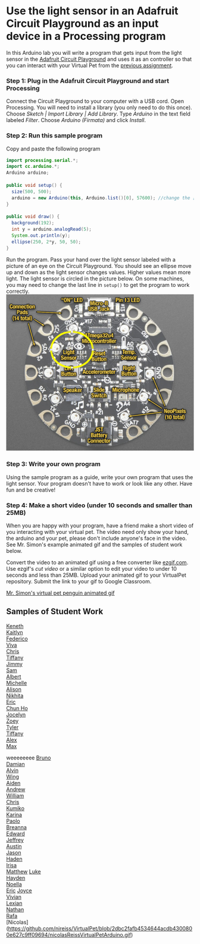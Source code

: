 # Use the light sensor in an Adafruit Circuit Playground as an input device in a Processing program
In this Arduino lab you will write a program that gets input from the light sensor in the [Adafruit Circuit Playground](https://www.adafruit.com/product/3000) and uses it as an controller so that you can interact with your Virtual Pet from the [previous assignment](https://github.com/APCSLowell/VirtualPet/blob/gh-pages/README.md#virtual-pet).

### Step 1: Plug in the Adafruit Circuit Playground and start Processing
Connect the Circuit Playground to your computer with a USB cord. Open Processing. You will need to install a library (you only need to do this once). Choose *Sketch | Import Library | Add Library*.  Type *Arduino* in the text field labeled *Filter*. Choose *Arduino (Firmata)* and click *Install*.

### Step 2: Run this sample program
Copy and paste the following program
```java {.line-numbers}
import processing.serial.*;
import cc.arduino.*;
Arduino arduino;

public void setup() {
  size(500, 500);
  arduino = new Arduino(this, Arduino.list()[0], 57600); //change the [0] to a [1] or [2] etc. if your program doesn't work
}

public void draw() {
  background(192);
  int y = arduino.analogRead(5);
  System.out.println(y);
  ellipse(250, 2*y, 50, 50);
}
```
Run the program. Pass your hand over the light sensor labeled with a picture of an eye on the Circuit Playground. You should see an ellipse move up and down as the light sensor changes values. Higher values mean more light. The light sensor is circled in the picture below. On some machines, you may need to change the last line in `setup()` to get the program to work correctly.
![](CircuitPlayground.PNG)

### Step 3: Write your own program
Using the sample program as a guide, write your own program that uses the light sensor. Your program doesn't have to work or look like any other. Have fun and be creative! 

### Step 4: Make a short video (under 10 seconds and smaller than 25MB)
When you are happy with your program, have a friend make a short video of you interacting with your virtual pet. The video need only show your hand, the arduino and your pet, please don't include anyone's face in the video. See Mr. Simon's example animated gif and the samples of student work below.   

Convert the video to an animated gif using a free converter like [ezgif.com](https://ezgif.com/). Use ezgif's *cut video* or a similar option to edit your video to under 10 seconds and less than 25MB. Upload your animated gif to your VirtualPet repository. Submit the link to your gif to Google Classroom. 

[Mr. Simon's virtual pet penguin animated gif](VirtualPenguin.gif)   

<!-- ### Have something cool that can be shown at back to school night?
Back to school night is Thursday September 19. Let me know if I can use your program at back to school night.   -->

Samples of Student Work
-----------------------
[Keneth](https://github.com/KenethL/VirtualPet/blob/gh-pages/ezgif.com-gif-maker.gif)   
[Kaitlyn](https://github.com/kaiyenpepper/VirtualPet/blob/gh-pages/ezgif.com-gif-maker.gif)   
[Federico](https://github.com/feaprile/VirtualPet/blob/gh-pages/ezgif.com-gif-maker.gif)   
[Viva](https://github.com/vivavoong/VirtualPet/blob/gh-pages/interactingwithfish.gif)   
[Chris](https://github.com/TophTheBro/LightSensorController/blob/master/ezgif.com-video-to-gif.gif)   
[Tiffany](https://github.com/TILOUIE2/VirtualPet/blob/gh-pages/ezgif.com-gif-maker.gif)   
[Jimmy](https://github.com/Jimmy1433223/VirtualPet/blob/gh-pages/ezgif.com-gif-maker.gif)   
[Sam](https://github.com/SamRosenblum415/VirtualPet/blob/gh-pages/ezgif.com-gif-maker.gif)   
[Albert](https://github.com/alshi31/VirtualPet/blob/gh-pages/Albert%20Shi's%20Virtual%20Pet%20Panda%20GIF.gif)   
[Michelle](https://github.com/mitan4/VirtualPet/blob/gh-pages/birdHop.gif)   
[Alison](https://github.com/apcsci/VirtualPet/blob/gh-pages/virtualpet_gif.gif)   
[Nikhita](https://github.com/Nilaw5/VirtualPet/blob/gh-pages/VirtualPet%20Light%20Gif.gif)   
[Eric](https://github.com/erchan3/VirtualPet/blob/gh-pages/ezgif.com-gif-maker.gif)   
[Chun Ho](https://github.com/chchen4/VirtualPet/blob/gh-pages/Mad%20Virtual%20Pet.gif)   
[Jocelyn](https://github.com/jxcelynyu/VirtualPet/blob/gh-pages/IMG_0589.GIF)   
[Zoey](https://github.com/zoeyzhu/VirtualPet/blob/gh-pages/IMG_8305.GIF)   
[Tyler](https://github.com/ty237/VirtualPet/blob/gh-pages/ezgif.com-gif-maker.gif)   
[Tiffany](https://github.com/tiffanyt11/VirtualPet/blob/gh-pages/ezgif-7-49449e974dc8.gif)   
[Alex](https://github.com/AlexHackathon/VirtualPet/blob/gh-pages/ezgif.com-gif-maker.gif)   
[Max](https://github.com/max-2023/VirtualPet/blob/gh-pages/Maxwell%20Xu%20-%20Interactive%20Virtual%20Pet.gif)   


weeeeeeee
[Bruno](https://github.com/bruno-415/VirtualPet/blob/gh-pages/petoctopus_gif.gif)   
[Damian](https://github.com/dabogdon/LightSensorController/blob/master/ezgif-7-c98aa93edc26.gif)    
[Alvin](https://github.com/alchan6/VirtualPet/blob/gh-pages/Virtual%20Pet%20Gif.gif)    
[Wing](https://github.com/wilai3/VirtualPet/blob/gh-pages/ezgif.com-gif-maker%20(1).gif)    
[Aiden](https://github.com/AidenShiu/VirtualPet/blob/gh-pages/ezgif-7-ab505aa2b4a4.gif)   
[Andrew](https://github.com/antan2/VirtualPet/blob/gh-pages/light%20sensor%20gif.gif)   
[William](https://github.com/wicao1/VirtualPet/blob/gh-pages/virtual_pet_gif.gif)   
[Chris](https://github.com/ChGee/VirtualPet/blob/gh-pages/D1A03D0F-BAB3-42A9-9C4A-906D4511673D.gif)   
[Kumiko](https://github.com/kukomori/VirtualPet/blob/b213ec85dfabac02a42f1126524f14b71b459cdd/doggy.gif)    
[Karina](https://github.com/kaanders17/VirtualPet/blob/gh-pages/Virtual%20Pet%20GIF.gif)  
[Paolo](https://github.com/paolo415/VirtualPet/blob/gh-pages/lightSensorShark.gif)  
[Breanna](https://github.com/paolo415/VirtualPet/blob/gh-pages/lightSensorShark.gif)  
[Edward](https://github.com/edpilotte/VirtualPet/blob/gh-pages/ezgif.com-gif-maker.gif)   
[Jeffrey](https://github.com/jethiDaCoder/VirtualPet/blob/gh-pages/Virtual%20Pet%20Pufferfish.gif)    
[Austin](https://github.com/auwong1/VirtualPet/blob/908332eadb26acada225312c10647b8ef24e5854/bear.gif)  
[Jason](https://github.com/jawong32/Virtual-Pet-Animation)  
[Haden](https://github.com/hachan-beep/VirtualPet/blob/gh-pages/ezgif.com-gif-maker%20(1).gif)    
[Irisa](https://github.com/irisac415/VirtualPet/blob/gh-pages/Light%20Sensor%20Snowman%20Gif.gif)   
[Matthew](https://github.com/malee8/VirtualPet/blob/gh-pages/Light%20Sensor%20(Aug%2031%2C%202021%20at%208_08%20AM).gif)    
[Luke](https://github.com/LukeD808/VirtualPet/blob/gh-pages/LukeDonohueVirtualPetGif.gif)   
[Hayden](https://github.com/hakwok/VirtualPet/blob/gh-pages/gif.gif)    
[Noella](https://github.com/noellalee1/VirtualPet/blob/gh-pages/63DEBE89-4BAA-44AE-8227-19408460A609.gif)   
[Eric](https://github.com/ErLiao137/VirtualPet/blob/gh-pages/owl_gif2.gif) 
[Joyce](https://github.com/joliu8/VirtualPet/blob/gh-pages/ezgif.com-gif-maker.gif)   
[Vivian](https://github.com/VivianMak/VirtualPet/blob/gh-pages/ezgif.com-gif-maker.gif)   
[Lexian](https://github.com/lexiannguyen/VirtualPet/blob/gh-pages/ezgif.com-gif-maker.gif)    
[Nathan](https://github.com/NathanTjong/VirtualPet/blob/gh-pages/D29BD7F0-F638-4114-BDD5-F430A6F304E6.gif)    
[Rafa](https://github.com/IamRafaelllll/VirtualPet/blob/gh-pages/ezgif.com-gif-maker.gif)   
[Nicolas] (https://github.com/nireiss/VirtualPet/blob/2dbc2fafb4534644acdb4300800e627c9ff09694/nicolasReissVirtualPetArduino.gif)   







